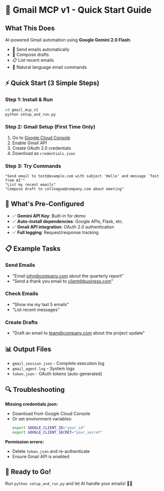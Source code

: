 # 🚀 Gmail MCP v1 - Quick Start Guide

## What This Does
AI-powered Gmail automation using **Google Gemini 2.0 Flash**:
- 📧 Send emails automatically
- 📝 Compose drafts
- 📋 List recent emails  
- 🎯 Natural language email commands

## ⚡ Quick Start (3 Simple Steps)

### Step 1: Install & Run
```bash
cd gmail_mcp_v1
python setup_and_run.py
```

### Step 2: Gmail Setup (First Time Only)
1. Go to [Google Cloud Console](https://console.cloud.google.com/)
2. Enable Gmail API
3. Create OAuth 2.0 credentials
4. Download as `credentials.json`

### Step 3: Try Commands
```
"Send email to test@example.com with subject 'Hello' and message 'Test from AI'"
"List my recent emails"
"Compose draft to colleague@company.com about meeting"
```

## 🔧 What's Pre-Configured
- ✅ **Gemini API Key**: Built-in for demo
- ✅ **Auto-install dependencies**: Google APIs, Flask, etc.
- ✅ **Gmail API integration**: OAuth 2.0 authentication
- ✅ **Full logging**: Request/response tracking

## 📋 Example Tasks

### Send Emails
- "Email john@company.com about the quarterly report"
- "Send a thank you email to client@business.com"

### Check Emails
- "Show me my last 5 emails"
- "List recent messages"

### Create Drafts
- "Draft an email to team@company.com about the project update"

## 📊 Output Files
- `gmail_session.json` - Complete execution log
- `gmail_agent.log` - System logs
- `token.json` - OAuth tokens (auto-generated)

## 🔍 Troubleshooting

**Missing credentials.json:**
- Download from Google Cloud Console
- Or set environment variables:
  ```bash
  export GOOGLE_CLIENT_ID="your_id"
  export GOOGLE_CLIENT_SECRET="your_secret"
  ```

**Permission errors:**
- Delete `token.json` and re-authenticate
- Ensure Gmail API is enabled

## 🎉 Ready to Go!
Run `python setup_and_run.py` and let AI handle your emails! 📧✨
